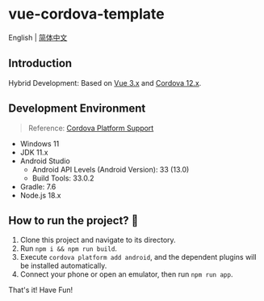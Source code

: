 # vue-cordova-template

English | [简体中文](./README.zh-CN.md)

## Introduction

Hybrid Development: Based on [Vue 3.x](https://vuejs.org/) and [Cordova 12.x](https://cordova.apache.org/).

## Development Environment

> Reference: [Cordova Platform Support](https://cordova.apache.org/docs/en/12.x/guide/support/index.html)

- Windows 11
- JDK 11.x
- Android Studio
  - Android API Levels (Android Version): 33 (13.0)
  - Build Tools: 33.0.2
- Gradle: 7.6
- Node.js 18.x

## How to run the project? 🤔

1. Clone this project and navigate to its directory.
2. Run `npm i && npm run build`.
3. Execute `cordova platform add android`, and the dependent plugins will be installed automatically.
4. Connect your phone or open an emulator, then run `npm run app`.

That's it! Have Fun!
